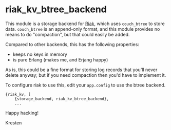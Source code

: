 riak_kv_btree_backend
=====================

This module is a storage backend for [Riak](http://wiki.basho.com),
which uses `couch_btree` to store data.  `couch_btree` is an
append-only format, and this module provides no means to do
"compaction", but that could easily be added.

Compared to other backends, this has the following properties:

- keeps no keys in memory
- is pure Erlang (makes me, and Erjang happy)

As is, this could be a fine format for storing log records that you'll
never delete anyway; but if you need compaction then you'd have to
implement it.

To configure riak to use this, edit your `app.config` to use the btree
backend.

    {riak_kv, [
        {storage_backend, riak_kv_btree_backend},
        ...

Happy hacking!

Kresten
